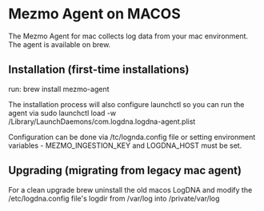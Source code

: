 # Mezmo Agent on MACOS

The Mezmo Agent for mac collects log data from your mac environment. The agent is available on brew. 

## Installation (first-time installations)

run:
brew install mezmo-agent

The installation process will also configure launchctl so you can run the agent via 
sudo launchctl load -w /Library/LaunchDaemons/com.logdna.logdna-agent.plist

Configuration can be done via /tc/lognda.config file or setting environment variables - MEZMO_INGESTION_KEY and LOGDNA_HOST must be set.  

## Upgrading (migrating from legacy mac agent)

For a clean upgrade brew uninstall the old macos LogDNA and modify the /etc/logdna.config file's logdir from /var/log into /private/var/log

